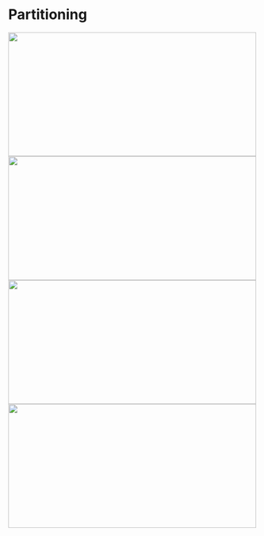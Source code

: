 # Partitioning

<img src="https://user-images.githubusercontent.com/7610065/171268427-e5e75cb4-1d63-43ef-94df-f871269c34ef.png" width="500" height="250">

<img src="https://user-images.githubusercontent.com/7610065/171268670-63c69b1b-1eec-4650-a441-168de376b527.png" width="500" height="250">

<img src="https://user-images.githubusercontent.com/7610065/171269024-80ef6fa0-d982-437e-8d69-7f3f5aff08e7.png" width="500" height="250">

<img src="https://user-images.githubusercontent.com/7610065/171269402-586c3ca2-098f-4b3c-a048-8c2ac40434fc.png" width="500" height="250">

